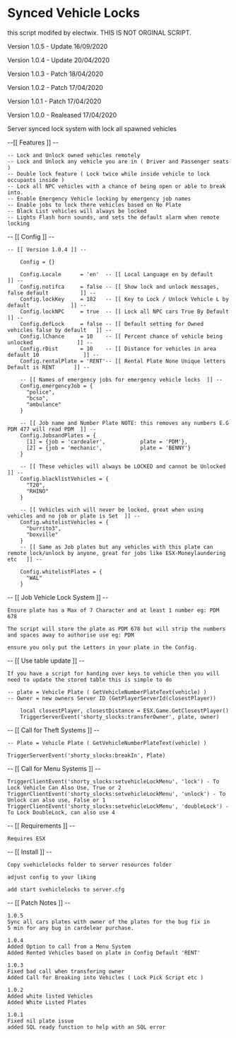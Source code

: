 # Synced Vehicle Locks
this script modifed by electwix.
THIS IS NOT ORGINAL SCRIPT.

Version 1.0.5 - Update 16/09/2020

Version 1.0.4 - Update 20/04/2020

Version 1.0.3 - Patch 18/04/2020

Version 1.0.2 - Patch 17/04/2020

Version 1.0.1 - Patch 17/04/2020

Version 1.0.0 - Realeased 17/04/2020

Server synced lock system with lock all spawned vehicles

--[[ Features ]] --

	-- Lock and Unlock owned vehicles remotely
	-- Lock and Unlock any vehicle you are in ( Driver and Passenger seats )
	-- Double lock feature ( Lock twice while inside vehicle to lock occupants inside )
	-- Lock all NPC vehicles with a chance of being open or able to break into.
	-- Enable Emergency Vehicle locking by emergency job names
	-- Enable jobs to lock there vehicles based on No Plate
	-- Black List vehicles will always be locked
	-- Lights Flash horn sounds, and sets the default alarm when remote locking


-- [[ Config ]] --

	-- [[ Version 1.0.4 ]] --

		Config = {}

		Config.Locale      = 'en'  -- [[ Local Language en by default                          ]] --
		Config.notifca     = false -- [[ Show lock and unlock messages, false default          ]] --
		Config.lockKey     = 182   -- [[ Key to Lock / Unlock Vehicle L by default             ]] --
		Config.lockNPC     = true  -- [[ Lock all NPC cars True By Default                     ]] --
		Config.defLock     = false -- [[ Default setting for Owned vehicles false by default   ]] --
		Config.lChance     = 10    -- [[ Percent chance of vehicle being unlocked              ]] --
		Config.rDist       = 10    -- [[ Distance for vehicles in area default 10              ]] --
		Config.rentalPlate = 'RENT'-- [[ Rental Plate None Unique letters Default is RENT      ]] --

		-- [[ Names of emergency jobs for emergency vehicle locks  ]] --
		Config.emergencyJob = {
		  "police",
		  "bcso",
		  "ambulance"
		}

		-- [[ Job name and Number Plate NOTE: this removes any numbers E.G PDM 477 will read PDM  ]] --
		Config.JobsandPlates = {
		  [1] = {job = 'cardealer',           plate = 'PDM'},
		  [2] = {job = 'mechanic',            plate = 'BENNY'}
		}

		-- [[ These vehicles will always be LOCKED and cannot be Unlocked   ]] --
		Config.blacklistVehicles = {
		  "T20",
		  "RHINO"
		}

		-- [[ Vehicles wich will never be locked, great when using vehicles and no job or plate is Set  ]] --
		Config.whitelistVehicles = {
		  "burrito3",
		  "boxville"
		}
		-- [[ Same as Job plates but any vehicles with this plate can remote lock/unlock by anyone, great for jobs like ESX-Moneylaundering etc   ]] --

		Config.whitelistPlates = { 
		  "WAL"
		}
    
-- [[ Job Vehicle Lock System ]] --
	
	Ensure plate has a Max of 7 Character and at least 1 number eg: PDM 678

	The script will store the plate as PDM 678 but will strip the numbers and spaces away to authorise use eg: PDM

	ensure you only put the Letters in your plate in the Config.    

-- [[ Use table update ]] -- 

	If you have a script for handing over keys to vehicle then you will need to update the stored table this is simple to do

	-- plate = Vehicle Plate ( GetVehicleNumberPlateText(vehicle) )
	-- Owner = new owners Server ID (GetPlayerServerId(closestPlayer))
		
		local closestPlayer, closestDistance = ESX.Game.GetClosestPlayer()
		TriggerServerEvent('shorty_slocks:transferOwner', plate, owner)

-- [[ Call for Theft Systems ]] --

	-- Plate = Vehicle Plate ( GetVehicleNumberPlateText(vehicle) )

	TriggerServerEvent('shorty_slocks:breakIn', Plate)

-- [[ Call for Menu Systems ]] --
	
	TriggerClientEvent('shorty_slocks:setvehicleLockMenu', 'lock') - To Lock Vehicle Can Also Use, True or 2
	TriggerClientEvent('shorty_slocks:setvehicleLockMenu', 'unlock') - To Unlock can also use, False or 1
	TriggerClientEvent('shorty_slocks:setvehicleLockMenu', 'doubleLock') - To Lock DoubleLock, can also use 4

-- [[ Requirements ]] --

	Requires ESX

-- [[ Install ]] --

	Copy svehiclelocks folder to server resources folder

	adjust config to your liking 

	add	start svehiclelocks to server.cfg

-- [[ Patch Notes ]] --

	1.0.5
	Sync all cars plates with owner of the plates for the bug fix in
	5 min for any bug in cardelear purchase.

	1.0.4
	Added Option to call from a Menu System
	Added Rented Vehicles based on plate in Config Default 'RENT'
	
	1.0.3
	Fixed bad call when transfering owner
	Added Call for Breaking into Vehicles ( Lock Pick Script etc )

	1.0.2
	Added white listed Vehicles
	Added White Listed Plates

	1.0.1
	Fixed nil plate issue
	added SQL ready function to help with an SQL error
